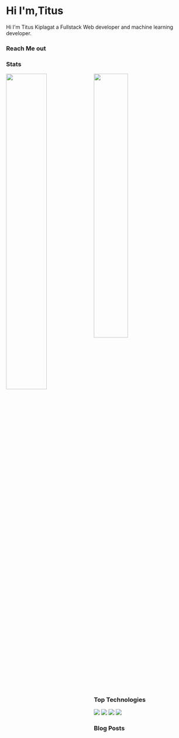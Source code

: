 # Hi I'm,Titus 
Hi I'm Titus Kiplagat a Fullstack Web developer and machine learning developer. 

### Reach Me out

### Stats
<img align="left" width="47%" src="https://github-readme-stats.vercel.app/api?username=Titus210&show_icons=true&theme=radical">
<img width="43%" src ="https://github-readme-stats.vercel.app/api/top-langs/?username=Titus210&layout=compact">

### Top Technologies
<img  margin-left ="18px" src="https://img.shields.io/badge/-React-61DBFB?style=for-the-badge&labelColor=black&logo=react&logoColor=61DBFB">
<img  margin-left ="18px" src="https://img.shields.io/badge/-Javascript-F0DB4F?style=for-the-badge&labelColor=black&logo=javascript&logoColor=F0DB4F">
<img  margin-left ="18px" src="https://img.shields.io/badge/-Javascript-F0DB4F?style=for-the-badge&labelColor=black&logo=javascript&logoColor=F0DB4F">
<img  margin-left ="18px" src="https://img.shields.io/badge/-Typescript-007acc?style=for-the-badge&labelColor=black&logo=typescript&logoColor=007acc">

### Blog Posts
<!-- BLOG-POST-LIST:START -->
<!-- BLOG-POST-LIST:END -->